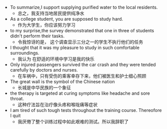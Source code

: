
- To summarize,I support supplying purified water to the local residents.
	- 总之，我支持当地居民提供纯净水
- As a college student, you are supposed to study hard.
	- 作为大学生，你应该努力学习
- to my surprise,the survey demonstrated that one in three of students didn't perform their tasks. 
	- 令我惊讶的是， 这个调查显示三分之一的学生不执行他们的任务
- I thought that it was my pleasure to study in such comfortable surroundings.
	- 我认为 在舒适的环境中学习是我的快乐
- Only injured passengers survived the car crash and they were tended carefully by doctors and nurses.
	-  在车祸中，只有受伤的乘客幸存下来，他们被医生和护士细心照顾
- The great wall is the symbol of the Chinese nation
	- 长城是中华民族的一个象征
- the therapy is targeted at curing symptoms like headache and sore throat. 
	- 这种疗法旨在治疗像头疼和喉咙痛等症状
- I am tired of such tough tests throughout the training course. Thereofore I quit
	- 我厌倦了整个训练过程中如此艰难的测试。所以我辞职了